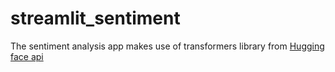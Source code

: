 # streamlit_sentiment

The sentiment analysis app makes use of transformers library from [Hugging face api](https://github.com/covid19india/api)
